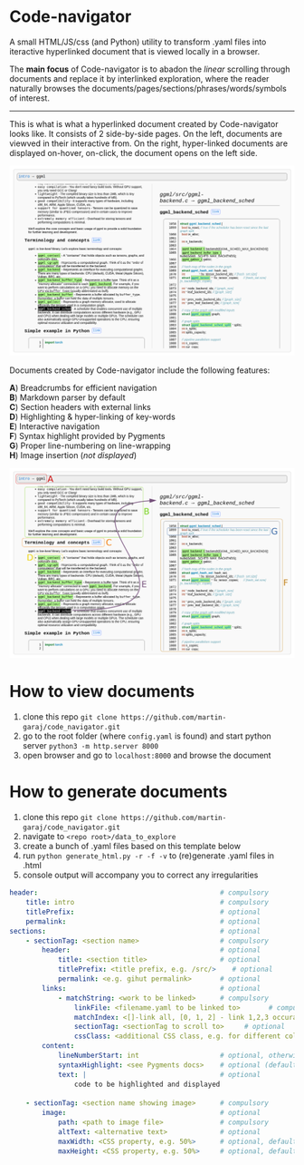 # Code-navigator

A small HTML/JS/css (and Python) utility to transform .yaml files into 
iteractive hyperlinked document that is viewed locally in a browser.

The **main focus** of Code-navigator is to abadon the *linear* scrolling through documents and replace it by interlinked exploration, where the reader naturally browses the documents/pages/sections/phrases/words/symbols of interest.

----

This is what is what a hyperlinked document created by Code-navigator looks like.
It consists of 2 side-by-side pages. On the left, documents are viewved in their interactive from. On the right, hyper-linked documents are displayed on-hover, on-click, the document opens on the left side.

![code-navigator-ui](/docs/images/ui.png "Code-navigaort UI")


Documents created by Code-navigator include the following features:

**A**) Breadcrumbs for efficient navigation \
**B**) Markdown parser by default \
**C**) Section headers with external links \
**D**) Highlighting & hyper-linking of key-words \
**E**) Interactive navigation \
**F**) Syntax highlight provided by Pygments \
**G**) Proper line-numbering on line-wrapping \
**H**) Image insertion (_not displayed_) 

![code-navigator-ui-explained](/docs/images/ui_marked.png "Code-navigaort UI explained")


# How to view documents

1) clone this repo ```git clone https://github.com/martin-garaj/code_navigator.git```
2) go to the root folder (where `config.yaml` is found) and start python server ```python3 -m http.server 8000```
3) open browser and go to ```localhost:8000``` and browse the document



# How to generate documents

1) clone this repo ```git clone https://github.com/martin-garaj/code_navigator.git```
2) navigate to ```<repo root>/data_to_explore```
3) create a bunch of .yaml files based on this template below
4) run `python generate_html.py -r -f -v` to (re)generate .yaml files in .html
5) console output will accompany you to correct any irregularities


```yaml
header:                                             # compulsory
    title: intro                                    # compulsory
    titlePrefix:                                    # optional
    permalink:                                      # optional
sections:                                           # optional
    - sectionTag: <section name>                    # compulsory
        header:                                     # optional
            title: <section title>                  # optional
            titlePrefix: <title prefix, e.g. /src/>    # optional
            permalink: <e.g. gihut permalink>       # optional
        links:                                      # optional
            - matchString: <work to be linked>      # compulsory
                linkFile: <filename.yaml to be linked to>       # compulsory
                matchIndex: <[]-link all, [0, 1, 2] - link 1,2,3 occurance, [-1] - link everything but the first occurance>    # compulsory
                sectionTag: <sectionTag to scroll to>     # optional
                cssClass: <additional CSS class, e.g. for different color highlight>       # optional
        content:
            lineNumberStart: int                    # optional, otherwise get #Lxxx from permalink, default 1
            syntaxHighlight: <see Pygments docs>    # optional (default config.syntaxHighlight)
            text: |                                 # optional
                code to be highlighted and displayed

    - sectionTag: <section name showing image>      # compulsory
        image:                                      # optional
            path: <path to image file>              # compulsory
            altText: <alternative text>             # optional
            maxWidth: <CSS property, e.g. 50%>      # optional, default 100 or 'auto' (if height is defined)
            maxHeight: <CSS property, e.g. 50%>     # optional, default 'auto'
```

